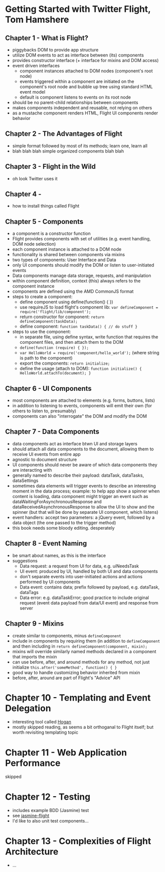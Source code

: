 # Getting Started with Twitter Flight, Tom Hamshere

## Chapter 1 - What is Flight?

* piggybacks DOM to provide app structure
* utilize DOM events to act as interface between (its) components
* provides constructor interface (+ interface for mixins and DOM access)
* event driven interfaces
  * component instances attached to DOM nodes (component's root node)
  * events triggered within a component are initiated on the component's root
    node and bubble up tree using standard HTML event model
  * default is component listens to events on its root node
* should be no parent-child relationships between components
* makes components independent and reusable, not relying on others
* as a mustache component renders HTML, Flight UI components render behavior


## Chapter 2 - The Advantages of Flight
* simple format followed by most of its methods; learn one, learn all
* blah blah blah simple organized components blah blah


## Chapter 3 - Flight in the Wild
* oh look Twitter uses it


## Chapter 4 -
* how to install things called Flight


## Chapter 5 - Components
* a component is a constructor function
* Flight provides components with set of utilities (e.g. event handling, DOM
  node selection)
* each component instance is attached to a DOM node
* functionality is shared between components via mixins
* two types of components: User Interface and Data
* only UI components should modify the DOM or listen to user-initiated events
* Data components manage data storage, requests, and manipulation
* within component definition, context (this) always refers to the component
  instance
* components are defined using the AMD CommonJS format
* steps to create a component:
  * define component using define(function() { })
  * use requireJS to load flight's component lib: ```var defineComponent =
    require('flight/lib/component');```
  * return constructor for component: ```return defineComponent(taskData);```
  * define component: ```function taskData() { // do stuff }```
* steps to use the component:
  * in separate file, using define syntax, write function that requires the
    component files, and then attach them to the DOM
  * ```define(function (require) { });```
  * ```var HelloWorld = require('component/hello_world');``` (where string is
    path to the component)
  * export the components: ```return initialize;```
  * define the usage (attach to DOM): ```function initialize() {
    HelloWorld.attachTo(document); }```


## Chapter 6 - UI Components
* most components are attached to elements (e.g. forms, buttons, lists)
* in addition to listening to events, components will emit their own (for others
  to listen to, presumably)
* components can also "interrogate" the DOM and modify the DOM


## Chapter 7 - Data Components
* data components act as interface btwn UI and storage layers
* should attach all data components to the document, allowing them to receive UI
  events from entire app
* agnostic to document structure
* UI components should never be aware of which data components they are
  interacting with
* generally named to describe their payload: dataTask, dataTasks, dataSettings
* sometimes data elements will trigger events to describe an interesting moment
  in the data process; example: to help app show a spinner when content is
loading, data component might trigger an event such as
dataWaitingForAsynchronousResponse and dataReceivedAsynchronousResponse to allow
the UI to show and the spinner (but that will be done by separate UI component,
which listens)
* event handlers: accept two parameters: a jQuery event, followed by a data object (the one
    passed to the trigger method)
* this book needs some bloody editing. desperately

## Chapter 8 - Event Naming
* be smart about names, as this is the interface
* suggestions
  * Data request: a request from UI for data, e.g. uiNeedsTask
  * UI event: produced by UI, handled by both UI and data components
  * don't separate events into user-initiated actions and actions performed by
    UI components
  * Data event: contains data; prefix followed by payload, e.g. dataTask,
    dataTags
  * Data error: e.g. dataTaskError; good practice to include original request
    (event data payload from data/UI event) and response from server

## Chapter 9 - Mixins
* create similar to components, minus ```defineComponent```
* include in components by requiring them (in addition to ```defineComponent```
  and then including in ```return defineComponent(component, mixin);```
* mixins will override similarly named methods declared in a component that
  imports the mixin
* can use before, after, and around methods for any method, not just initialize
  ```this.after('someMethod', function() { }```
* good way to handle customizing behavior inherited from mixin
* before, after, around are part of Flight's "Advice" API

# Chapter 10 - Templating and Event Delegation
* interesting tool called [Hogan](http://twitter.github.com/hogan.js)
* mostly skipped reading, as seems a bit orthoganal to Flight itself; but worth
  revisiting templating topic

# Chapter 11 - Web Application Performance
skipped

# Chapter 12 - Testing
* includes example BDD (Jasmine) test
* see [jasmine-flight](http://github.com/flightjs/jasmine-flight)
* I'd like to also unit test components...

# Chapter 13 - Complexities of Flight Architecture
* ...
